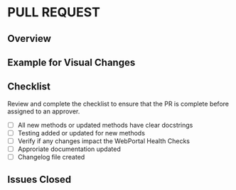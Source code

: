 # PULL REQUEST

## Overview

## Example for Visual Changes
<!--
For user facing features please provide proof that the format is as expected.
Screen shots and/or asciinema recordings are very helpful.
-->

## Checklist
Review and complete the checklist to ensure that the PR is complete before assigned to an approver.
 - [ ] All new methods or updated methods have clear docstrings
 - [ ] Testing added or updated for new methods
 - [ ] Verify if any changes impact the WebPortal Health Checks
 - [ ] Approriate documentation updated
 - [ ] Changelog file created

## Issues Closed
<!--
Use the `Closes` keyword to automatically close the issue on merge.
Example: Closes #XXXX
-->
